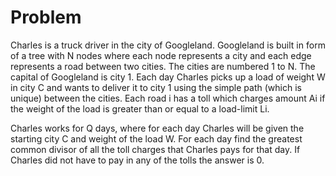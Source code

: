 # Problem

Charles is a truck driver in the city of Googleland. Googleland is built in form of a tree with N nodes where each node represents a city and each edge represents a road between two cities. The cities are numbered 1 to N. The capital of Googleland is city 1. Each day Charles picks up a load of weight W in city C and wants to deliver it to city 1 using the simple path (which is unique) between the cities. Each road i has a toll which charges amount Ai if the weight of the load is greater than or equal to a load-limit Li.

Charles works for Q days, where for each day Charles will be given the starting city C and weight of the load W. For each day find the greatest common divisor of all the toll charges that Charles pays for that day. If Charles did not have to pay in any of the tolls the answer is 0.
